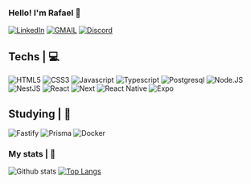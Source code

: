 ### Hello! I'm Rafael 👋

[![LinkedIn](https://img.shields.io/badge/LinkedIn-0077B5?style=for-the-badge&logo=linkedin&logoColor=white)](https://www.linkedin.com/in/rafael-marques-7199a9133/) [![GMAIL](https://img.shields.io/badge/Gmail-D14836?style=for-the-badge&logo=gmail&logoColor=white)](mailto:contact.rafaelmarquesclps9@gmail.com) [![Discord](https://img.shields.io/badge/Discord-7289DA?style=for-the-badge&logo=discord&logoColor=white)](https://discordapp.com/users/506620832487964674)

## Techs | 💻

![HTML5](https://img.shields.io/badge/HTML5-E34F26?style=for-the-badge&logo=html5&logoColor=white) ![CSS3](https://img.shields.io/badge/CSS3-1572B6?style=for-the-badge&logo=css3&logoColor=white) ![Javascript](https://img.shields.io/badge/JavaScript-F7DF1E?style=for-the-badge&logo=javascript&logoColor=black) ![Typescript](https://img.shields.io/badge/TypeScript-007ACC?style=for-the-badge&logo=typescript&logoColor=white)
![Postgresql](https://img.shields.io/badge/PostgreSQL-316192?style=for-the-badge&logo=postgresql&logoColor=white) ![Node.JS](https://img.shields.io/badge/Node.js-43853D?style=for-the-badge&logo=node.js&logoColor=white) ![NestJS](https://img.shields.io/badge/nestjs-%23E0234E.svg?style=for-the-badge&logo=nestjs&logoColor=white) ![React](https://img.shields.io/badge/React-20232A?style=for-the-badge&logo=react&logoColor=61DAFBe) ![Next](https://img.shields.io/badge/Next-black?style=for-the-badge&logo=next.js&logoColor=white) ![React Native](https://img.shields.io/badge/React_Native-20232A?style=for-the-badge&logo=react&logoColor=61DAFB) ![Expo](https://img.shields.io/badge/expo-1C1E24?style=for-the-badge&logo=expo&logoColor=#D04A37")

## Studying | 📖

![Fastify](https://img.shields.io/badge/fastify-%23000000.svg?style=for-the-badge&logo=fastify&logoColor=white) ![Prisma](https://img.shields.io/badge/Prisma-3982CE?style=for-the-badge&logo=Prisma&logoColor=white) ![Docker](https://img.shields.io/badge/docker-%230db7ed.svg?style=for-the-badge&logo=docker&logoColor=white)

### My stats | 🚀

![Github stats](https://github-readme-stats-sigma-five.vercel.app/api?username=rafaelfmarques&show_icons=true&theme=tokyonight)  [![Top Langs](https://github-readme-stats-sigma-five.vercel.app/api/top-langs/?username=rafaelfmarques&layout=compact&theme=tokyonight)](https://github.com/rafaelfmarques/github-readme-stats)
